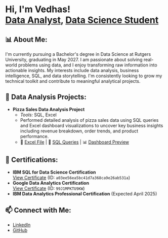 <h1>Hi, I'm Vedhas! <br/>
<a href="https://github.com/vedhasvinod">Data Analyst</a>, <a href="https://www.linkedin.com/in/vedhas-vinod-a630a1302">Data Science Student</a></h1>

<h2>📊 About Me:</h2>
<p>
  I'm currently pursuing a Bachelor's degree in Data Science at Rutgers University, graduating in May 2027.
  I am passionate about solving real-world problems using data, and I enjoy transforming raw information into actionable insights.
  My interests include data analysis, business intelligence, SQL, and data storytelling. I'm consistently looking to grow my technical toolkit and contribute to meaningful analytical projects.
</p>

<h2>📁 Data Analysis Projects:</h2>
<ul>
  <li><b>Pizza Sales Data Analysis Project</b><br/>
    <ul>
      <li><i>Tools:</i> SQL, Excel</li>
      <li>Performed detailed analysis of pizza sales data using SQL queries and Excel dashboard visualizations to uncover key business insights including revenue breakdown, order trends, and product performance.</li>
      <li>📂 <a href="data/PizzaSalesProject.xlsx">Excel File</a> | 📄 <a href="sql/pizza_sql_queries.pdf">SQL Queries</a> | 📊 <a href="visuals/dashboard_screenshot.png">Dashboard Preview</a></li>
    </ul>
  </li>
</ul>

<h2>📜 Certifications:</h2>
<ul>
  <li><b>IBM SQL for Data Science Certification</b><br/>
      <a href="https://courses.edx.org/certificates/a03ee56ea5bc41d7a368ca9e26ab531a">View Certificate</a> (ID: <code>a03ee56ea5bc41d7a368ca9e26ab531a</code>)</li>
  <li><b>Google Data Analytics Certification</b><br/>
      <a href="https://coursera.org/verify/professional-cert/99J1MPKTU9KW">View Certificate</a> (ID: <code>99J1MPKTU9KW</code>)</li>
  <li><b>IBM Data Analytics Professional Certification</b> (Expected April 2025)</li>
</ul>

<h2>📫 Connect with Me:</h2>
<ul>
  <li><a href="https://www.linkedin.com/in/vedhas-vinod-a630a1302">LinkedIn</a></li>
  <li><a href="https://github.com/vedhasvinod">GitHub</a></li>
</ul>
